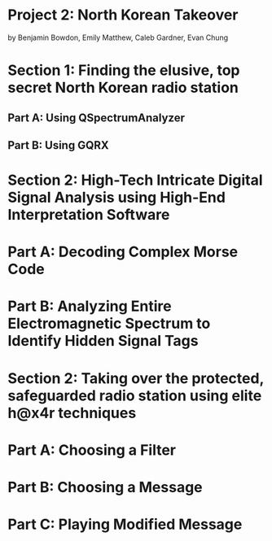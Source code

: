 # Project 2: North Korean Takeover
by Benjamin Bowdon, Emily Matthew, Caleb Gardner, Evan Chung

# Section 1: Finding the elusive, top secret North Korean radio station

## Part A: Using QSpectrumAnalyzer

## Part B: Using GQRX

# Section 2: High-Tech Intricate Digital Signal Analysis using High-End Interpretation Software

# Part A: Decoding Complex Morse Code

# Part B: Analyzing Entire Electromagnetic Spectrum to Identify Hidden Signal Tags

# Section 2: Taking over the protected, safeguarded radio station using elite h@x4r techniques

# Part A: Choosing a Filter

# Part B: Choosing a Message

# Part C: Playing Modified Message
